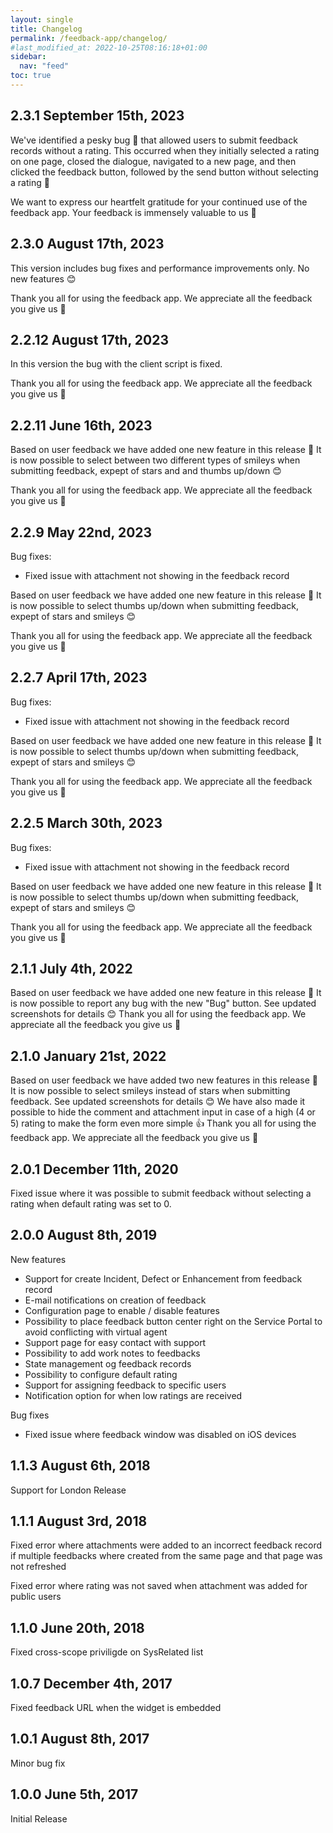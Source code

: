 ```yaml
---
layout: single
title: Changelog
permalink: /feedback-app/changelog/
#last_modified_at: 2022-10-25T08:16:18+01:00
sidebar:
  nav: "feed"
toc: true
---
```


## 2.3.1 September 15th, 2023

We've identified a pesky bug 🐞 that allowed users to submit feedback records without a rating. This occurred when they initially selected a rating on one page, closed the dialogue, navigated to a new page, and then clicked the feedback button, followed by the send button without selecting a rating 🤯

We want to express our heartfelt gratitude for your continued use of the feedback app. Your feedback is immensely valuable to us 🤩

## 2.3.0 August 17th, 2023

This version includes bug fixes and performance improvements only. No new features 😊

Thank you all for using the feedback app. We appreciate all the feedback you give us 🤩

## 2.2.12 August 17th, 2023

In this version the bug with the client script is fixed.

Thank you all for using the feedback app. We appreciate all the feedback you give us 🤩

## 2.2.11 June 16th, 2023

Based on user feedback we have added one new feature in this release 💪 It is now possible to select between two different types of smileys when submitting feedback, expept of stars and and thumbs up/down 😊

Thank you all for using the feedback app. We appreciate all the feedback you give us 🤩

## 2.2.9 May 22nd, 2023

Bug fixes:

- Fixed issue with attachment not showing in the feedback record

Based on user feedback we have added one new feature in this release 💪 It is now possible to select thumbs up/down when submitting feedback, expept of stars and smileys 😊

Thank you all for using the feedback app. We appreciate all the feedback you give us 🤩

## 2.2.7 April 17th, 2023

Bug fixes:

- Fixed issue with attachment not showing in the feedback record

Based on user feedback we have added one new feature in this release 💪 It is now possible to select thumbs up/down when submitting feedback, expept of stars and smileys 😊

Thank you all for using the feedback app. We appreciate all the feedback you give us 🤩

## 2.2.5 March 30th, 2023

Bug fixes:

- Fixed issue with attachment not showing in the feedback record

Based on user feedback we have added one new feature in this release 💪 It is now possible to select thumbs up/down when submitting feedback, expept of stars and smileys 😊

Thank you all for using the feedback app. We appreciate all the feedback you give us 🤩

## 2.1.1 July 4th, 2022

Based on user feedback we have added one new feature in this release 💪 It is now possible to report any bug with the new "Bug" button. See updated screenshots for details 😊 Thank you all for using the feedback app. We appreciate all the feedback you give us 🤩

## 2.1.0 January 21st, 2022

Based on user feedback we have added two new features in this release 💪 It is now possible to select smileys instead of stars when submitting feedback. See updated screenshots for details 😊 We have also made it possible to hide the comment and attachment input in case of a high (4 or 5) rating to make the form even more simple 👍 Thank you all for using the feedback app. We appreciate all the feedback you give us 🤩

## 2.0.1 December 11th, 2020

Fixed issue where it was possible to submit feedback without selecting a rating when default rating was set to 0.

## 2.0.0 August 8th, 2019

New features
- Support for create Incident, Defect or Enhancement from feedback record
- E-mail notifications on creation of feedback
- Configuration page to enable / disable features
- Possibility to place feedback button center right on the Service Portal to avoid conflicting with virtual agent
- Support page for easy contact with support
- Possibility to add work notes to feedbacks
- State management og feedback records
- Possibility to configure default rating
- Support for assigning feedback to specific users
- Notification option for when low ratings are received

Bug fixes
- Fixed issue where feedback window was disabled on iOS devices

## 1.1.3 August 6th, 2018

Support for London Release

## 1.1.1 August 3rd, 2018

Fixed error where attachments were added to an incorrect feedback record if multiple feedbacks where created from the same page and that page was not refreshed

Fixed error where rating was not saved when attachment was added for public users

## 1.1.0 June 20th, 2018

Fixed cross-scope priviligde on SysRelated list

## 1.0.7 December 4th, 2017

Fixed feedback URL when the widget is embedded

## 1.0.1 August 8th, 2017

Minor bug fix

## 1.0.0 June 5th, 2017

Initial Release